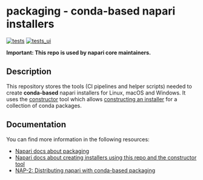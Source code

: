 # packaging - conda-based napari installers

[![tests](https://github.com/napari/packaging/actions/workflows/tests.yml/badge.svg)](https://github.com/napari/packaging/actions/workflows/tests.yml)
[![tests_ui](https://github.com/napari/packaging/actions/workflows/tests_ui.yml/badge.svg)](https://github.com/napari/packaging/actions/workflows/tests_ui.yml)

**Important: This repo is used by napari core maintainers.**

## Description

This repository stores the tools (CI pipelines and helper scripts) needed to create **conda-based**
napari installers for Linux, macOS and Windows. It uses the [constructor](https://github.com/conda/constructor)
tool which allows [constructing an installer](https://conda.github.io/constructor/) for a collection
of conda packages.

## Documentation

You can find more information in the following resources:

* [Napari docs about packaging](https://napari.org/dev/developers/coredev/packaging.html)
* [Napari docs about creating installers using this repo and the constructor tool](https://napari.org/dev/developers/coredev/packaging.html#installers)
* [NAP-2: Distributing napari with conda-based packaging](https://napari.org/stable/naps/2-conda-based-packaging.html)

<!---
## Usage

TODO: add basics
-->
